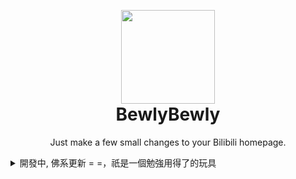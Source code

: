 <p align="center" style="margin-bottom: 0px !important;">
<img width="150" src="https://user-images.githubusercontent.com/33394391/160250512-410b71fc-7f25-4caf-b850-429227ff082a.png"><br/>
</p>

<h1 align="center" style="margin-top: 0px;">BewlyBewly</h1>

<p align="center">Just make a few small changes to your Bilibili homepage.</p>

<details>
 <summary>開發中, 佛系更新 = =，祇是一個勉強用得了的玩具</summary>

![Home page](https://user-images.githubusercontent.com/33394391/232247842-47aac96b-4826-4eea-b210-82a0900589fd.jpg)
![Anime page](https://user-images.githubusercontent.com/33394391/232247840-c84f6165-15e0-4745-8173-0999bcd95b3e.jpg)
![History page](https://user-images.githubusercontent.com/33394391/232247837-aee43969-7df0-406d-b6e0-555a67dd9d37.jpg)

## ⬇️ Installation

- Edge: <https://microsoftedge.microsoft.com/addons/detail/bewlybewly/kceadhehfjdiakpiphpjgolbgehjdmja>
- Chrome: <https://chrome.google.com/webstore/detail/bewlybewly/bbbiejemhfihiooipfcjmjmbfdmobobp/related?hl=en>
- Firefox: Comming soon

### Local Installation

#### Edge
>
> Ensure you installed [bewlybewly-extension.zip](https://github.com/hakadao/BewlyBewly/releases) and decompress this file.

1. Type in `edge://extensions/` in the address bar and press Enter
2. Turn on `Developer mode` then press `Load unpacked` <br/> <img width="655" alt="image" src="https://user-images.githubusercontent.com/33394391/232246901-e3544c16-bde2-480d-b770-ca5242793963.png">
3. Load decompressed exetension folder in your browser

#### Chrome
>
> Ensure you installed [bewlybewly-extension.zip](https://github.com/hakadao/BewlyBewly/releases) and decompress this file.

1. Type in `chrome://extensions/` in the address bar and press Enter
2. Turn on `Developer mode` then press `Load unpacked` <br/> <img width="655" alt="Snipaste_2022-03-27_18-17-04" src="https://user-images.githubusercontent.com/33394391/160276882-13da0484-92c1-47dd-add8-7655c5c2bf1c.png">
3. Load decompressed exetension folder in your browser

## 🔧 Development & build

### Development (Not Hot Module Replacement)

```bash
pnpm dev
```

Then **load extension in browser with the `extension/` folder**.
After each modification, you need to click the [Extensions Reloader](https://chrome.google.com/webstore/detail/fimgfedafeadlieiabdeeaodndnlbhid) button and refresh the page to ensure the changes would be applied.

### Build

To build the extension, run

```bash
pnpm build
```

And then pack files under `extension`

## ❤️ Credits

[vitesse-webext](https://github.com/antfu/vitesse-webext) - The template used for this project
[UserScripts/bilibiliHome](https://github.com/indefined/UserScripts/tree/master/bilibiliHome) - Reference source for obtaining the access key
[Bilibili-Evolved](https://github.com/the1812/Bilibili-Evolved) - Partial implementation of functionalities
[bilibili-API-collect](https://github.com/SocialSisterYi/bilibili-API-collect)

</details>
